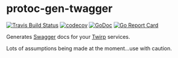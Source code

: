 # protoc-gen-twagger

[![Travis Build Status][travis-svg]][travis-ci]
[![codecov][codecov-svg]][codecov-url]
[![GoDoc][godoc-svg]][godoc-url]
[![Go Report Card][goreport-svg]][goreport-url]

Generates [Swagger] docs for your [Twirp] services.

Lots of assumptions being made at the moment...use with caution.

[Swagger]: https://swagger.io/
[Twirp]: https://github.com/twitchtv/twirp
[travis-svg]:
  https://travis-ci.org/pseudomuto/protoc-gen-twagger.svg?branch=master
	"Travis CI build status SVG"
[travis-ci]:
  https://travis-ci.org/pseudomuto/protoc-gen-twagger
  "protoc-gen-twagger at Travis CI"
[codecov-svg]: https://codecov.io/gh/pseudomuto/protoc-gen-twagger/branch/master/graph/badge.svg
[codecov-url]: https://codecov.io/gh/pseudomuto/protoc-gen-twagger
[godoc-svg]: https://godoc.org/github.com/pseudomuto/protoc-gen-twagger?status.svg
[godoc-url]: https://godoc.org/github.com/pseudomuto/protoc-gen-twagger
[goreport-svg]: https://goreportcard.com/badge/github.com/pseudomuto/protoc-gen-twagger
[goreport-url]: https://goreportcard.com/report/github.com/pseudomuto/protoc-gen-twagger
